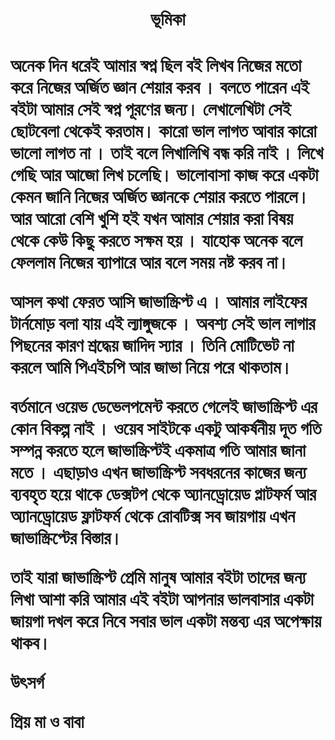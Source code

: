<h1 align="center">ভূমিকা<h1/>

অনেক দিন ধরেই আমার স্বপ্ন  ছিল বই লিখব নিজের মতো করে নিজের অর্জিত জ্ঞান শেয়ার করব । বলতে পারেন এই বইটা আমার সেই স্বপ্ন পূরণের জন্য। লেখালেখিটা সেই ছোটবেলা থেকেই করতাম। কারো ভাল লাগত আবার কারো ভালো লাগত না । তাই বলে লিখালিখি বন্ধ করি নাই । লিখে গেছি আর আজো লিখ চলেছি। ভালোবাসা কাজ করে একটা  কেমন জানি নিজের অর্জিত জ্ঞানকে শেয়ার করতে পারলে। আর আরো বেশি খুশি হই যখন আমার শেয়ার করা বিষয় থেকে কেউ কিছু করতে সক্ষম হয় । যাহোক অনেক বলে ফেললাম নিজের ব্যাপারে আর বলে সময় নষ্ট করব না। 

আসল কথা ফেরত আসি জাভাস্ক্রিপ্ট এ । আমার লাইফের টার্নমোড় বলা যায় এই ল্যাঙ্গুজকে । অবশ্য সেই ভাল লাগার পিছনের কারণ শ্রদ্ধেয় জাদিদ স্যার । তিনি মোটিভেট না করলে আমি পিএইচপি আর জাভা নিয়ে পরে থাকতাম। 

বর্তমানে ওয়েভ ডেভেলপমেন্ট করতে গেলেই জাভাস্ক্রিপ্ট এর কোন বিকল্প নাই । ওয়েব সাইটকে একটু আকর্ষনীয় দূত গতি সম্পন্ন করতে হলে জাভাস্ক্রিপ্টই একমাত্র গতি আমার জানা মতে । এছাড়াও এখন জাভাস্ক্রিপ্ট  সবধরনের কাজের জন্য ব্যবহৃত হয়ে থাকে ডেক্সটপ থেকে অ্যানড্রোয়েড প্লাটফর্ম আর  অ্যানড্রোয়েড  ফ্লাটফর্ম থেকে রোবটিক্স  সব জায়গায় এখন জাভাস্ক্রিপ্টের বিস্তার। 

তাই যারা জাভাস্ক্রিপ্ট প্রেমি মানুষ আমার বইটা তাদের জন্য লিখা আশা করি আমার এই বইটা আপনার ভালবাসার একটা জায়গা দখল করে নিবে সবার ভাল একটা মন্তব্য  এর অপেক্ষায় থাকব।



উৎসর্গ 

প্রিয় মা ও বাবা 

